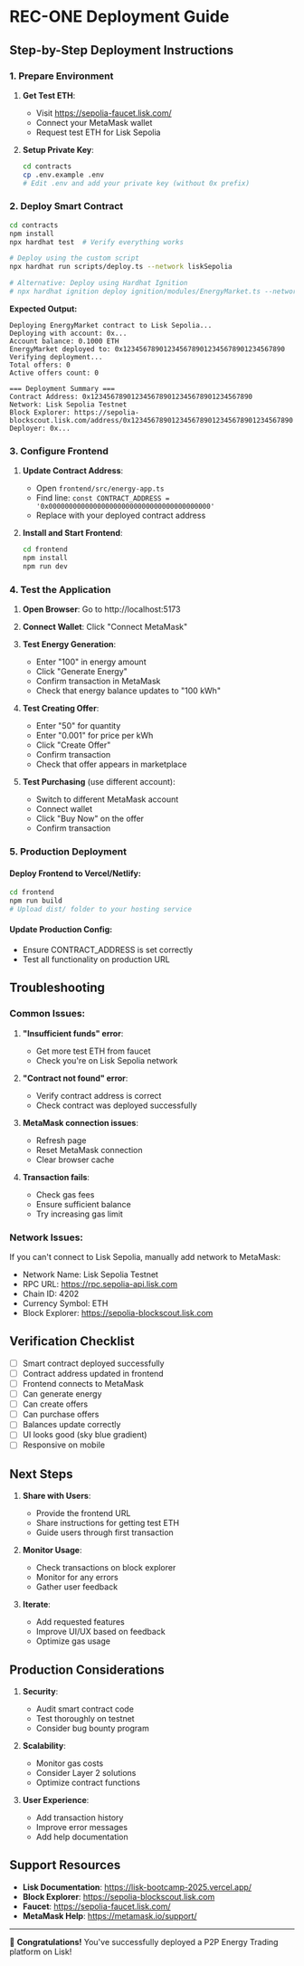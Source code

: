 # REC-ONE Deployment Guide

## Step-by-Step Deployment Instructions

### 1. Prepare Environment

1. **Get Test ETH**:
   - Visit https://sepolia-faucet.lisk.com/
   - Connect your MetaMask wallet
   - Request test ETH for Lisk Sepolia

2. **Setup Private Key**:
   ```bash
   cd contracts
   cp .env.example .env
   # Edit .env and add your private key (without 0x prefix)
   ```

### 2. Deploy Smart Contract

```bash
cd contracts
npm install
npx hardhat test  # Verify everything works

# Deploy using the custom script
npx hardhat run scripts/deploy.ts --network liskSepolia

# Alternative: Deploy using Hardhat Ignition
# npx hardhat ignition deploy ignition/modules/EnergyMarket.ts --network liskSepolia
```

**Expected Output:**
```
Deploying EnergyMarket contract to Lisk Sepolia...
Deploying with account: 0x...
Account balance: 0.1000 ETH
EnergyMarket deployed to: 0x1234567890123456789012345678901234567890
Verifying deployment...
Total offers: 0
Active offers count: 0

=== Deployment Summary ===
Contract Address: 0x1234567890123456789012345678901234567890
Network: Lisk Sepolia Testnet
Block Explorer: https://sepolia-blockscout.lisk.com/address/0x1234567890123456789012345678901234567890
Deployer: 0x...
```

### 3. Configure Frontend

1. **Update Contract Address**:
   - Open `frontend/src/energy-app.ts`
   - Find line: `const CONTRACT_ADDRESS = '0x0000000000000000000000000000000000000000'`
   - Replace with your deployed contract address

2. **Install and Start Frontend**:
   ```bash
   cd frontend
   npm install
   npm run dev
   ```

### 4. Test the Application

1. **Open Browser**: Go to http://localhost:5173
2. **Connect Wallet**: Click "Connect MetaMask"
3. **Test Energy Generation**:
   - Enter "100" in energy amount
   - Click "Generate Energy"
   - Confirm transaction in MetaMask
   - Check that energy balance updates to "100 kWh"

4. **Test Creating Offer**:
   - Enter "50" for quantity
   - Enter "0.001" for price per kWh
   - Click "Create Offer"
   - Confirm transaction
   - Check that offer appears in marketplace

5. **Test Purchasing** (use different account):
   - Switch to different MetaMask account
   - Connect wallet
   - Click "Buy Now" on the offer
   - Confirm transaction

### 5. Production Deployment

#### Deploy Frontend to Vercel/Netlify:
```bash
cd frontend
npm run build
# Upload dist/ folder to your hosting service
```

#### Update Production Config:
- Ensure CONTRACT_ADDRESS is set correctly
- Test all functionality on production URL

## Troubleshooting

### Common Issues:

1. **"Insufficient funds" error**:
   - Get more test ETH from faucet
   - Check you're on Lisk Sepolia network

2. **"Contract not found" error**:
   - Verify contract address is correct
   - Check contract was deployed successfully

3. **MetaMask connection issues**:
   - Refresh page
   - Reset MetaMask connection
   - Clear browser cache

4. **Transaction fails**:
   - Check gas fees
   - Ensure sufficient balance
   - Try increasing gas limit

### Network Issues:
If you can't connect to Lisk Sepolia, manually add network to MetaMask:
- Network Name: Lisk Sepolia Testnet
- RPC URL: https://rpc.sepolia-api.lisk.com
- Chain ID: 4202
- Currency Symbol: ETH
- Block Explorer: https://sepolia-blockscout.lisk.com

## Verification Checklist

- [ ] Smart contract deployed successfully
- [ ] Contract address updated in frontend
- [ ] Frontend connects to MetaMask
- [ ] Can generate energy
- [ ] Can create offers
- [ ] Can purchase offers
- [ ] Balances update correctly
- [ ] UI looks good (sky blue gradient)
- [ ] Responsive on mobile

## Next Steps

1. **Share with Users**:
   - Provide the frontend URL
   - Share instructions for getting test ETH
   - Guide users through first transaction

2. **Monitor Usage**:
   - Check transactions on block explorer
   - Monitor for any errors
   - Gather user feedback

3. **Iterate**:
   - Add requested features
   - Improve UI/UX based on feedback
   - Optimize gas usage

## Production Considerations

1. **Security**:
   - Audit smart contract code
   - Test thoroughly on testnet
   - Consider bug bounty program

2. **Scalability**:
   - Monitor gas costs
   - Consider Layer 2 solutions
   - Optimize contract functions

3. **User Experience**:
   - Add transaction history
   - Improve error messages
   - Add help documentation

## Support Resources

- **Lisk Documentation**: https://lisk-bootcamp-2025.vercel.app/
- **Block Explorer**: https://sepolia-blockscout.lisk.com
- **Faucet**: https://sepolia-faucet.lisk.com/
- **MetaMask Help**: https://metamask.io/support/

---

🎉 **Congratulations!** You've successfully deployed a P2P Energy Trading platform on Lisk!
